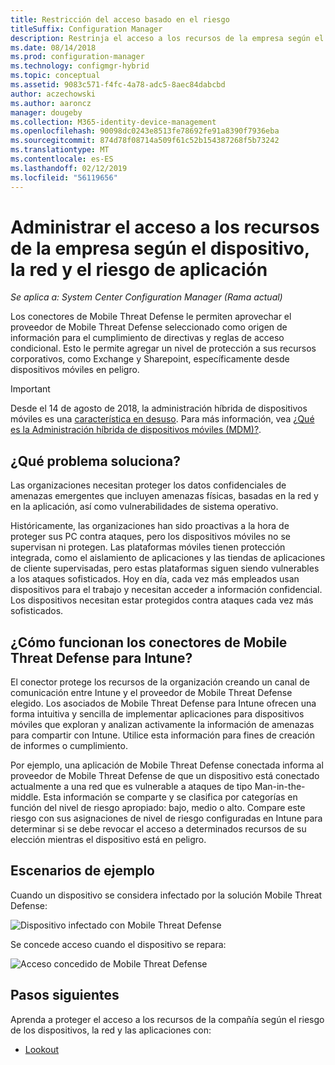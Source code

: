 ```yaml
---
title: Restricción del acceso basado en el riesgo
titleSuffix: Configuration Manager
description: Restrinja el acceso a los recursos de la empresa según el dispositivo, la red y el riesgo de aplicación.
ms.date: 08/14/2018
ms.prod: configuration-manager
ms.technology: configmgr-hybrid
ms.topic: conceptual
ms.assetid: 9083c571-f4fc-4a78-adc5-8aec84dabcbd
author: aczechowski
ms.author: aaroncz
manager: dougeby
ms.collection: M365-identity-device-management
ms.openlocfilehash: 90098dc0243e8513fe78692fe91a8390f7936eba
ms.sourcegitcommit: 874d78f08714a509f61c52b154387268f5b73242
ms.translationtype: MT
ms.contentlocale: es-ES
ms.lasthandoff: 02/12/2019
ms.locfileid: "56119656"
---
```

# <a name="manage-access-to-company-resource-based-on-device-network-and-application-risk"></a>Administrar el acceso a los recursos de la empresa según el dispositivo, la red y el riesgo de aplicación

*Se aplica a: System Center Configuration Manager (Rama actual)*

Los conectores de Mobile Threat Defense le permiten aprovechar el proveedor de Mobile Threat Defense seleccionado como origen de información para el cumplimiento de directivas y reglas de acceso condicional. Esto le permite agregar un nivel de protección a sus recursos corporativos, como Exchange y Sharepoint, específicamente desde dispositivos móviles en peligro.

> [!Important]  
> Desde el 14 de agosto de 2018, la administración híbrida de dispositivos móviles es una [característica en desuso](/sccm/core/plan-design/changes/deprecated/removed-and-deprecated-cmfeatures). Para más información, vea [¿Qué es la Administración híbrida de dispositivos móviles (MDM)?](/sccm/mdm/understand/hybrid-mobile-device-management). <!--Intune feature 2683117-->  



## <a name="what-problem-does-this-solve"></a>¿Qué problema soluciona?

Las organizaciones necesitan proteger los datos confidenciales de amenazas emergentes que incluyen amenazas físicas, basadas en la red y en la aplicación, así como vulnerabilidades de sistema operativo.

Históricamente, las organizaciones han sido proactivas a la hora de proteger sus PC contra ataques, pero los dispositivos móviles no se supervisan ni protegen. Las plataformas móviles tienen protección integrada, como el aislamiento de aplicaciones y las tiendas de aplicaciones de cliente supervisadas, pero estas plataformas siguen siendo vulnerables a los ataques sofisticados. Hoy en día, cada vez más empleados usan dispositivos para el trabajo y necesitan acceder a información confidencial. Los dispositivos necesitan estar protegidos contra ataques cada vez más sofisticados.



## <a name="how-the-intune-mobile-threat-defense-connectors-work"></a>¿Cómo funcionan los conectores de Mobile Threat Defense para Intune?

El conector protege los recursos de la organización creando un canal de comunicación entre Intune y el proveedor de Mobile Threat Defense elegido. Los asociados de Mobile Threat Defense para Intune ofrecen una forma intuitiva y sencilla de implementar aplicaciones para dispositivos móviles que exploran y analizan activamente la información de amenazas para compartir con Intune. Utilice esta información para fines de creación de informes o cumplimiento. 

Por ejemplo, una aplicación de Mobile Threat Defense conectada informa al proveedor de Mobile Threat Defense de que un dispositivo está conectado actualmente a una red que es vulnerable a ataques de tipo Man-in-the-middle. Esta información se comparte y se clasifica por categorías en función del nivel de riesgo apropiado: bajo, medio o alto. Compare este riesgo con sus asignaciones de nivel de riesgo configuradas en Intune para determinar si se debe revocar el acceso a determinados recursos de su elección mientras el dispositivo está en peligro.



## <a name="sample-scenarios"></a>Escenarios de ejemplo

Cuando un dispositivo se considera infectado por la solución Mobile Threat Defense:

![Dispositivo infectado con Mobile Threat Defense](../media/mtp/MTD-image-1.png)

Se concede acceso cuando el dispositivo se repara:

![Acceso concedido de Mobile Threat Defense](../media/mtp/MTD-image-2.png)



## <a name="next-steps"></a>Pasos siguientes

Aprenda a proteger el acceso a los recursos de la compañía según el riesgo de los dispositivos, la red y las aplicaciones con:

- [Lookout](https://docs.microsoft.com/intune/deploy-use/lookout-mobile-threat-defense-connector)
